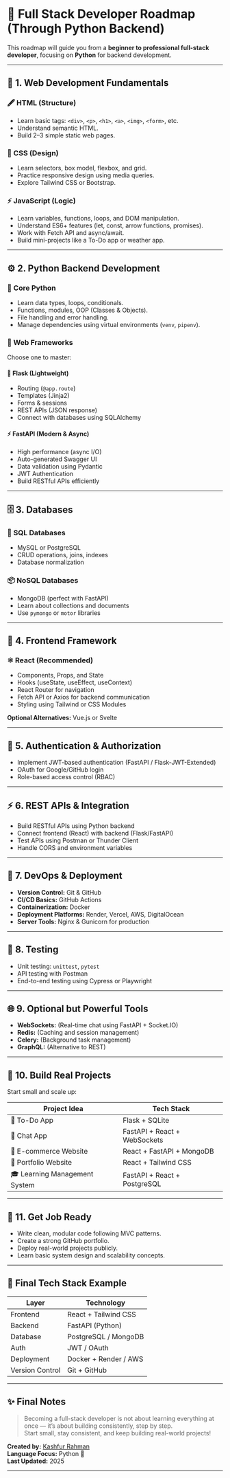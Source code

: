 # 🧭 Full Stack Developer Roadmap (Through Python Backend)

This roadmap will guide you from a **beginner to professional full-stack developer**, focusing on **Python** for backend development.

---

## 🧱 1. Web Development Fundamentals

### 🖋️ HTML (Structure)
- Learn basic tags: `<div>`, `<p>`, `<h1>`, `<a>`, `<img>`, `<form>`, etc.
- Understand semantic HTML.
- Build 2–3 simple static web pages.

### 🎨 CSS (Design)
- Learn selectors, box model, flexbox, and grid.
- Practice responsive design using media queries.
- Explore Tailwind CSS or Bootstrap.

### ⚡ JavaScript (Logic)
- Learn variables, functions, loops, and DOM manipulation.
- Understand ES6+ features (let, const, arrow functions, promises).
- Work with Fetch API and async/await.
- Build mini-projects like a To-Do app or weather app.

---

## ⚙️ 2. Python Backend Development

### 🐍 Core Python
- Learn data types, loops, conditionals.
- Functions, modules, OOP (Classes & Objects).
- File handling and error handling.
- Manage dependencies using virtual environments (`venv`, `pipenv`).

### 🧩 Web Frameworks

Choose one to master:

#### 🧠 Flask (Lightweight)
- Routing (`@app.route`)
- Templates (Jinja2)
- Forms & sessions
- REST APIs (JSON response)
- Connect with databases using SQLAlchemy

#### ⚡ FastAPI (Modern & Async)
- High performance (async I/O)
- Auto-generated Swagger UI
- Data validation using Pydantic
- JWT Authentication
- Build RESTful APIs efficiently

---

## 🗄️ 3. Databases

### 🧮 SQL Databases
- MySQL or PostgreSQL
- CRUD operations, joins, indexes
- Database normalization

### 📦 NoSQL Databases
- MongoDB (perfect with FastAPI)
- Learn about collections and documents
- Use `pymongo` or `motor` libraries

---

## 🧠 4. Frontend Framework

### ⚛️ React (Recommended)
- Components, Props, and State
- Hooks (useState, useEffect, useContext)
- React Router for navigation
- Fetch API or Axios for backend communication
- Styling using Tailwind or CSS Modules

**Optional Alternatives:** Vue.js or Svelte

---

## 🔐 5. Authentication & Authorization
- Implement JWT-based authentication (FastAPI / Flask-JWT-Extended)
- OAuth for Google/GitHub login
- Role-based access control (RBAC)

---

## ⚡ 6. REST APIs & Integration
- Build RESTful APIs using Python backend
- Connect frontend (React) with backend (Flask/FastAPI)
- Test APIs using Postman or Thunder Client
- Handle CORS and environment variables

---

## 🧰 7. DevOps & Deployment
- **Version Control:** Git & GitHub
- **CI/CD Basics:** GitHub Actions
- **Containerization:** Docker
- **Deployment Platforms:** Render, Vercel, AWS, DigitalOcean
- **Server Tools:** Nginx & Gunicorn for production

---

## 🧪 8. Testing
- Unit testing: `unittest`, `pytest`
- API testing with Postman
- End-to-end testing using Cypress or Playwright

---

## 🌐 9. Optional but Powerful Tools
- **WebSockets:** (Real-time chat using FastAPI + Socket.IO)
- **Redis:** (Caching and session management)
- **Celery:** (Background task management)
- **GraphQL:** (Alternative to REST)

---

## 🧩 10. Build Real Projects

Start small and scale up:

| Project Idea | Tech Stack |
|---------------|------------|
| 📝 To-Do App | Flask + SQLite |
| 💬 Chat App | FastAPI + React + WebSockets |
| 🛒 E-commerce Website | React + FastAPI + MongoDB |
| 📸 Portfolio Website | React + Tailwind CSS |
| 🎓 Learning Management System | FastAPI + React + PostgreSQL |

---

## 💼 11. Get Job Ready
- Write clean, modular code following MVC patterns.
- Create a strong GitHub portfolio.
- Deploy real-world projects publicly.
- Learn basic system design and scalability concepts.

---

## 🚀 Final Tech Stack Example

| Layer | Technology |
|-------|-------------|
| Frontend | React + Tailwind CSS |
| Backend | FastAPI (Python) |
| Database | PostgreSQL / MongoDB |
| Auth | JWT / OAuth |
| Deployment | Docker + Render / AWS |
| Version Control | Git + GitHub |

---

## ✨ Final Notes
> Becoming a full-stack developer is not about learning everything at once — it’s about building consistently, step by step.  
> Start small, stay consistent, and keep building real-world projects!

**Created by:** [Kashfur Rahman](https://github.com/itskashfur)  
**Language Focus:** Python 🐍  
**Last Updated:** 2025

---
